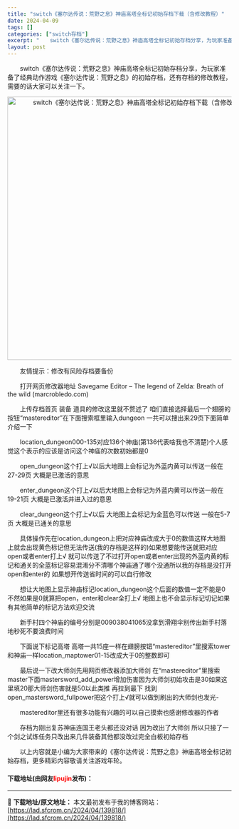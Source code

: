 ```yaml
---
title: "switch《塞尔达传说：荒野之息》神庙高塔全标记初始存档下载（含修改教程）"
date: 2024-04-09
tags: []
categories: ["switch存档"]
excerpt: "　　switch《塞尔达传说：荒野之息》神庙高塔全标记初始存档分享，为玩家准备了经典动作游戏《塞尔达传说：荒野之息》的初始存档，还有存档的修改教程，需要的话大家可以关注一下。 　　友情提示：修改有风险存档要备份 　　打开网页修改器地址&nbsp;Savegame Editor &ndash; The&hellip;"
layout: post
---
```


 <p>　　switch《塞尔达传说：荒野之息》神庙高塔全标记初始存档分享，为玩家准备了经典动作游戏《塞尔达传说：荒野之息》的初始存档，还有存档的修改教程，需要的话大家可以关注一下。</p> <p align="center"><img align="" border="0" src="https://lad.sfcrom.cn/wp-content/uploads/2024/04/20240409_6614f31cdccf7.webp" width="590" alt="switch《塞尔达传说：荒野之息》神庙高塔全标记初始存档下载（含修改教程）" /></p> <p>　　友情提示：修改有风险存档要备份</p> <p>　　打开网页修改器地址&nbsp;Savegame Editor &ndash; The legend of Zelda: Breath of the wild (marcrobledo.com)</p> <p>　　上传存档首页 装备 道具的修改这里就不赘述了 咱们直接选择最后一个翅膀的按钮&ldquo;mastereditor&rdquo;在下面搜索框里输入dungeon 一共可以搜出来29页下面简单介绍一下</p> <p>　　location_dungeon000-135对应136个神庙(第136代表啥我也不清楚)个人感觉这个表示的应该是访问这个神庙的次数初始都是0</p> <p>　　open_dungeon这个打上&radic;以后大地图上会标记为外蓝内黄可以传送一般在27-29页 大概是已激活的意思</p> <p>　　enter_dungeon这个打上&radic;以后大地图上会标记为外蓝内黄可以传送一般在19-21页 大概是已激活并进入过的意思</p> <p>　　clear_dungeon这个打上&radic;以后 大地图上会标记为全蓝色可以传送 一般在5-7页 大概是已通关的意思</p> <p>　　具体操作先在location_dungeon上把对应神庙改成大于0的数值这样大地图上就会出现黄色标记但无法传送(我的存档是这样的)如果想要能传送就把对应open或者enter打上&radic; 就可以传送了不过打开open或者enter出现的外蓝内黄的标记和通关的全蓝标记容易混淆分不清哪个神庙通了哪个没通所以我的存档是没打开open和enter的 如果想开传送省时间的可以自行修改</p> <p>　　想让大地图上显示神庙标记location_dungeon这个后面的数值一定不能是0不然如果是0就算把open，enter和clear全打上&radic; 地图上也不会显示标记切记如果有其他简单的标记方法欢迎交流</p> <p>　　新手村四个神庙的编号分别是009038041065没拿到滑翔伞别传出新手村落地秒死不要浪费时间</p> <p>　　下面说下标记高塔 高塔一共15座一样在翅膀按钮&ldquo;mastereditor&rdquo;里搜索tower和神庙一样location_maptower01-15改成大于0的整数即可</p> <p>　　最后说一下改大师剑先用网页修改器添加大师剑 在&ldquo;mastereditor&rdquo;里搜索master下面mastersword_add_power增加伤害因为大师剑初始攻击是30如果这里填20那大师剑伤害就是50以此类推 再拉到最下 找到open_mastersword_fullpower把这个打上&radic;就可以做到刷出的大师剑也发光-</p> <p>　　mastereditor里还有很多功能有兴趣的可以自己摸索也感谢修改器的作者</p> <p>　　存档为刚出复苏神庙连国王老头都还没对话 因为改出了大师剑 所以只接了一个剑之试炼任务只改出来几件装备其他都没改过完全白板初始存档</p> <p>　　以上内容就是小编为大家带来的《塞尔达传说：荒野之息》神庙高塔全标记初始存档，更多精彩内容敬请关注游戏年轮。</p> <p><h4>下载地址(由网友<font color="red">lipujin</font>发布)：</h4></p> 

---
📖 **下载地址/原文地址：** 本文最初发布于我的博客网站：[https://lad.sfcrom.cn/2024/04/139818/](https://lad.sfcrom.cn/2024/04/139818/)
